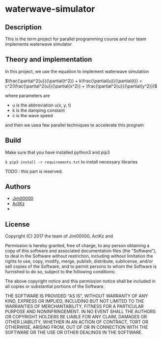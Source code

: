# waterwave-simulator

## Description 

This is the term project for parallel programming course and our team implements waterwave simulator

## Theory and implementation

In this project, we use the equation to implement waterwave
simulation

$\frac{\partial^2{u}}{\partial{t^2}} + k\frac{\partial{u}}{\partial{t}} = c^2(\frac{\partial^2{u}}{\partial{x^2}} + \frac{\partial^2{u}}{\partial{y^2}})$

where parameters are

- u is the abbreviation u(x, y, t)
- k is the damping constant
- c is the wave speed

and then we usea few parallel techniques to accelerate this program

## Build 

Make sure that you have installed python3 and pip3

`$ pip3 install -r requirements.txt` to install necessary libraries

TODO : this part is reserved.

## Authors

- [Jim00000](https://github.com/Jim00000)
- [ActKz](https://github.com/ActKz)
- []()

## License

Copyright (C) 2017 the team of Jim00000, ActKz and 

Permission is hereby granted, free of charge, to any person obtaining a copy of this software and associated documentation files (the "Software"), to deal in the Software without restriction, including without limitation the rights to use, copy, modify, merge, publish, distribute, sublicense, and/or sell copies of the Software, and to permit persons to whom the Software is furnished to do so, subject to the following conditions:

The above copyright notice and this permission notice shall be included in all copies or substantial portions of the Software.

THE SOFTWARE IS PROVIDED "AS IS", WITHOUT WARRANTY OF ANY KIND, EXPRESS OR IMPLIED, INCLUDING BUT NOT LIMITED TO THE WARRANTIES OF MERCHANTABILITY, FITNESS FOR A PARTICULAR PURPOSE AND NONINFRINGEMENT. IN NO EVENT SHALL THE AUTHORS OR COPYRIGHT HOLDERS BE LIABLE FOR ANY CLAIM, DAMAGES OR OTHER LIABILITY, WHETHER IN AN ACTION OF CONTRACT, TORT OR OTHERWISE, ARISING FROM, OUT OF OR IN CONNECTION WITH THE SOFTWARE OR THE USE OR OTHER DEALINGS IN THE SOFTWARE.